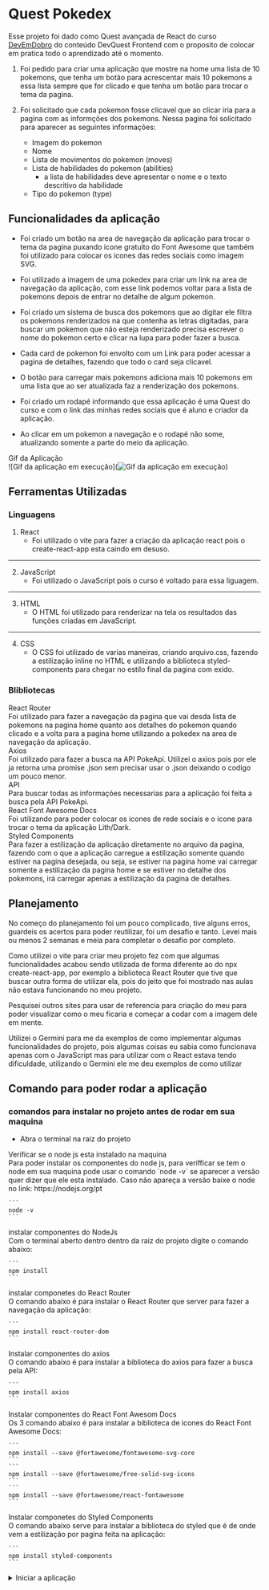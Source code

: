 # Quest Pokedex
Esse projeto foi dado como Quest avançada de React do curso [DevEmDobro](https://dev-em-dobro.ticto.club/signin) do conteúdo DevQuest Frontend com o proposito de colocar em pratica todo o aprendizado até o momento.

1. Foi pedido para criar uma aplicação que mostre na home uma lista de 10 pokemons, que tenha um botão para acrescentar mais 10 pokemons a essa lista sempre que for clicado e que tenha um botão para trocar o tema da pagina.

2. Foi solicitado que cada pokemon fosse clicavel que ao clicar iria para a pagina com as informções dos pokemons.
Nessa pagina foi solicitado para aparecer as seguintes informações:
    - Imagem do pokemon
    - Nome
    - Lista de movimentos do pokemon (moves)
    - Lista de habilidades do pokemon (abilities)
        - a lista de habilidades deve apresentar o nome e o texto descritivo da habilidade
    - Tipo do pokemon (type)

## Funcionalidades da aplicação
- Foi criado um botão na area de navegação da aplicação para trocar o tema da pagina puxando icone gratuito do Font Awesome que também foi utilizado para colocar os icones das redes sociais como imagem SVG.

- Foi utilizado a imagem de uma pokedex para criar um link na area de navegação da aplicação, com esse link podemos voltar para a lista de pokemons depois de entrar no detalhe de algum pokemon.

- Foi criado um sistema de busca dos pokemons que ao digitar ele filtra os pokemons renderizados na que contenha as letras digitadas, para buscar um pokemon que não esteja renderizado precisa escrever o nome do pokemon certo e clicar na lupa para poder fazer a busca.

- Cada card de pokemon foi envolto com um Link para poder acessar a pagina de detalhes, fazendo que todo o card seja clicavel.

- O botão para carregar mais pokemons adiciona mais 10 pokemons em uma lista que ao ser atualizada faz a renderização dos pokemons.

- Foi criado um rodapé informando que essa aplicação é uma Quest do curso e com o link das minhas redes sociais que é aluno e criador da aplicação.

- Ao clicar em um pokemon a navegação e o rodapé não some, atualizando somente a parte do meio da aplicação.

<destails>
<summary>Gif da Aplicação</summary>
    ![Gif da aplicação em execução](<img src='./src/assets/gif/projeto-pokedex.gif' alt='Gif da aplicação em execução' />)
</destails>

## Ferramentas Utilizadas
### Linguagens
1. React
    - Foi utilizado o vite para fazer a criação da aplicação react pois o create-react-app esta caindo em desuso.

---

2. JavaScript
    - Foi utilizado o JavaScript pois o curso é voltado para essa liguagem.
    
---

3. HTML
    - O HTML foi utilizado para renderizar na tela os resultados das funções criadas em JavaScript.
    
---

4. CSS
    - O CSS foi utilizado de varias maneiras, criando arquivo.css, fazendo a estilização inline no HTML e utilizando a biblioteca styled-components para chegar no estilo final da pagina com exido.

### Blibliotecas
<destails>
<summary>React Router</summary>
    Foi utilizado para fazer a navegação da pagina que vai desda lista de pokemons na pagina home quanto aos detalhes do pokemon quando clicado e a volta para a pagina home utilizando a pokedex na area de navegação da aplicação.
</destails>

<destails>
<summary>Axios</summary>
    Foi utilizado para fazer a busca na API PokeApi. Utilizei o axios pois por ele ja retorna uma promise .json sem precisar usar o .json deixando o codigo um pouco menor.
</destails>

<destails>
<summary>API</summary>
    Para buscar todas as informações necessarias para a aplicação foi feita a busca pela API PokeApi.
</destails>

<destails>
<summary>React Font Awesome Docs</summary>
    Foi utilizando para poder colocar os icones de rede sociais e o icone para trocar o tema da aplicação Lith/Dark.
</destails>

<destails>
<summary>Styled Components</summary>
    Para fazer a estilização da aplicação diretamente no arquivo da pagina, fazendo com o que a aplicação carregue a estilização somente quando estiver na pagina desejada, ou seja, se estiver na pagina home vai carregar somente a estilização da pagina home e se estiver no detalhe dos pokemons, irá carregar apenas a estilização da pagina de detalhes.
</destails>

## Planejamento
No começo do planejamento foi um pouco complicado, tive alguns erros, guardeis os acertos para poder reutilizar, foi um desafio e tanto. Levei mais ou menos 2 semanas e meia para completar o desafio por completo.

Como utilizei o vite para criar meu projeto fez com que algumas funcionalidades acabou sendo utilizada de forma diferente ao do npx create-react-app, por exemplo a biblioteca React Router que tive que buscar outra forma de utilizar ela, pois do jeito que foi mostrado nas aulas não estava funcionando no meu projeto.

Pesquisei outros sites para usar de referencia para criação do meu para poder visualizar como o meu ficaria e começar a codar com a imagem dele em mente.

Utilizei o Germini para me da exemplos de como implementar algumas funcionalidades do projeto, pois algumas coisas eu sabia como funcionava apenas com o JavaScript mas para utilizar com o React estava tendo dificuldade, utilizando o Germini ele me deu exemplos de como utilizar

## Comando para poder rodar a aplicação
### comandos para instalar no projeto antes de rodar em sua maquina
- Abra o terminal na raiz do projeto

<destails>
    <summary>Verificar se o node js esta instalado na maquina</summary>
    Para poder instalar os componentes do node js, para verifficar se tem o node em sua maquina pode usar o comando `node -v` se aparecer a versão quer dizer que ele esta instalado. Caso não apareça a versão baixe o node no link: https://nodejs.org/pt

    ```
    node -v
    ```
</details>

<destails>
<summary>instalar componentes do NodeJs</summary>
    Com o terminal aberto dentro dentro da raiz do projeto digite o comando abaixo:

    ```
    npm install
    ```
</details>

<destails>
<summary>instalar componetes do React Router</summary>
    O comando abaixo é para instalar o React Router que server para fazer a navegação da aplicação:

    ```
    npm install react-router-dom
    ```
</details>

<destails>
<summary>Instalar componentes do axios</summary>
    O comando abaixo é para instalar a biblioteca do axios para fazer a busca pela API:

    ```
    npm install axios
    ```
</details>

<destails>
<summary>Instalar componentes do React Font Awesom Docs</summary>
    Os 3 comando abaixo é para instalar a biblioteca de icones do React Font Awesome Docs:

    ```
    npm install --save @fortawesome/fontawesome-svg-core
    ```
    ```
    npm install --save @fortawesome/free-solid-svg-icons
    ```
    ```
    npm install --save @fortawesome/react-fontawesome
    ```
</details>

<destails>
<summary>Instalar componetes do Styled Components</summary>
    O comando abaixo serve para instalar a biblioteca do styled que é de onde vem a estilização por pagina feita na aplicação:

    ```
    npm install styled-components
    ```
</details>

<details>
    <summary>Iniciar a aplicação</summary>
    Com todos as aplicações acima instaladas podemos iniciar a aplicação com o comando:

    ```
    npm run dev
    ```
</details>